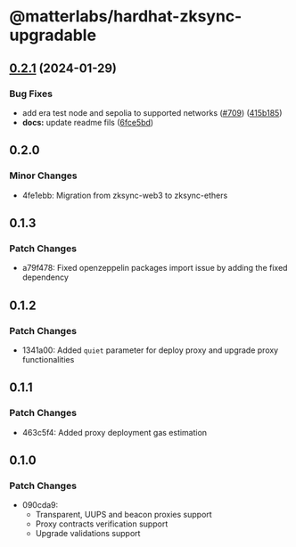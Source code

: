 # @matterlabs/hardhat-zksync-upgradable

## [0.2.1](https://github.com/matter-labs/hardhat-zksync/compare/@matterlabs/hardhat-zksync-upgradable@0.2.0...@matterlabs/hardhat-zksync-upgradable-v0.2.1) (2024-01-29)


### Bug Fixes

* add era test node and sepolia to supported networks ([#709](https://github.com/matter-labs/hardhat-zksync/issues/709)) ([415b185](https://github.com/matter-labs/hardhat-zksync/commit/415b185182028d96ddce13a76c718290f2568f62))
* **docs:** update readme fils ([6fce5bd](https://github.com/matter-labs/hardhat-zksync/commit/6fce5bdd0ebc7d61519b5cc637f962c1390944ea))

## 0.2.0

### Minor Changes

- 4fe1ebb: Migration from zksync-web3 to zksync-ethers

## 0.1.3

### Patch Changes

- a79f478: Fixed openzeppelin packages import issue by adding the fixed dependency

## 0.1.2

### Patch Changes

- 1341a00: Added `quiet` parameter for deploy proxy and upgrade proxy functionalities

## 0.1.1

### Patch Changes

- 463c5f4: Added proxy deployment gas estimation

## 0.1.0

### Patch Changes

- 090cda9:
  - Transparent, UUPS and beacon proxies support
  - Proxy contracts verification support
  - Upgrade validations support
